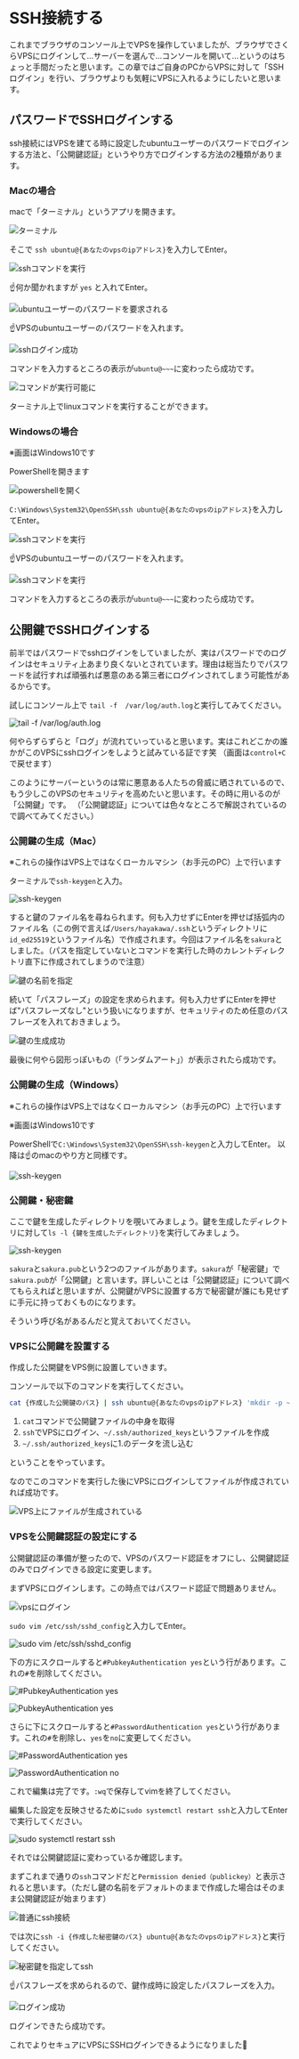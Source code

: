 # SSH接続する

これまでブラウザのコンソール上でVPSを操作していましたが、ブラウザでさくらVPSにログインして...サーバーを選んで...コンソールを開いて...というのはちょっと手間だったと思います。この章ではご自身のPCからVPSに対して「SSHログイン」を行い、ブラウザよりも気軽にVPSに入れるようにしたいと思います。

## パスワードでSSHログインする

ssh接続にはVPSを建てる時に設定したubuntuユーザーのパスワードでログインする方法と、「公開鍵認証」というやり方でログインする方法の2種類があります。

### Macの場合

macで「ターミナル」というアプリを開きます。

![ターミナル](./assets/05/01.jpg)

そこで `ssh ubuntu@{あなたのvpsのipアドレス}`を入力してEnter。

![sshコマンドを実行](./assets/05/02.jpg)


☝️何か聞かれますが `yes` と入れてEnter。

![ubuntuユーザーのパスワードを要求される](./assets/05/03.jpg)

☝️VPSのubuntuユーザーのパスワードを入れます。

![sshログイン成功](./assets/05/04.jpg)

コマンドを入力するところの表示が`ubuntu@~~~`に変わったら成功です。

![コマンドが実行可能に](./assets/05/05.jpg)

ターミナル上でlinuxコマンドを実行することができます。

### Windowsの場合
※画面はWindows10です

PowerShellを開きます

![powershellを開く](./assets/05/06.png)

`C:\Windows\System32\OpenSSH\ssh ubuntu@{あなたのvpsのipアドレス}`を入力してEnter。

![sshコマンドを実行](./assets/05/07.png)

☝️VPSのubuntuユーザーのパスワードを入れます。

![sshコマンドを実行](./assets/05/08.png)

コマンドを入力するところの表示が`ubuntu@~~~`に変わったら成功です。

## 公開鍵でSSHログインする

前半ではパスワードでsshログインをしていましたが、実はパスワードでのログインはセキュリティ上あまり良くないとされています。理由は総当たりでパスワードを試行すれば頑張れば悪意のある第三者にログインされてしまう可能性があるからです。

試しにコンソール上で `tail -f  /var/log/auth.log`と実行してみてください。

![tail -f /var/log/auth.log](./assets/05/09.jpg)

何やらずらずらと「ログ」が流れていっていると思います。実はこれどこかの誰かがこのVPSにsshログインをしようと試みている証です笑
（画面は`control+C`で戻せます）

このようにサーバーというのは常に悪意ある人たちの脅威に晒されているので、もう少しこのVPSのセキュリティを高めたいと思います。その時に用いるのが「公開鍵」です。
（「公開鍵認証」については色々なところで解説されているので調べてみてください。）

### 公開鍵の生成（Mac）
※これらの操作はVPS上ではなくローカルマシン（お手元のPC）上で行います

ターミナルで`ssh-keygen`と入力。

![ssh-keygen](./assets/05/10.jpg)

すると鍵のファイル名を尋ねられます。何も入力せずにEnterを押せば括弧内のファイル名（この例で言えば`/Users/hayakawa/.ssh`というディレクトリに`id_ed25519`というファイル名）で作成されます。今回はファイル名を`sakura`としました。（パスを指定していないとコマンドを実行した時のカレントディレクトリ直下に作成されてしまうので注意）

![鍵の名前を指定](./assets/05/11.jpg)

続いて「パスフレーズ」の設定を求められます。何も入力せずにEnterを押せば"パスフレーズなし"という扱いになりますが、セキュリティのため任意のパスフレーズを入れておきましょう。

![鍵の生成成功](./assets/05/12.jpg)

最後に何やら図形っぽいもの（「ランダムアート」）が表示されたら成功です。

### 公開鍵の生成（Windows）
※これらの操作はVPS上ではなくローカルマシン（お手元のPC）上で行います

※画面はWindows10です

PowerShellで`C:\Windows\System32\OpenSSH\ssh-keygen`と入力してEnter。
以降は☝️のmacのやり方と同様です。

![ssh-keygen](./assets/05/13.png)

### 公開鍵・秘密鍵

ここで鍵を生成したディレクトリを覗いてみましょう。鍵を生成したディレクトリに対して`ls -l {鍵を生成したディレクトリ}`を実行してみましょう。

![ssh-keygen](./assets/05/25.jpg)

`sakura`と`sakura.pub`という2つのファイルがあります。`sakura`が「秘密鍵」で`sakura.pub`が「公開鍵」と言います。詳しいことは「公開鍵認証」について調べてもらえればと思いますが、公開鍵がVPSに設置する方で秘密鍵が誰にも見せずに手元に持っておくものになります。

そういう呼び名があるんだと覚えておいてください。

### VPSに公開鍵を設置する

作成した公開鍵をVPS側に設置していきます。

コンソールで以下のコマンドを実行してください。

```bash
cat {作成した公開鍵のパス} | ssh ubuntu@{あなたのvpsのipアドレス} 'mkdir -p ~/.ssh && chmod 700 ~/.ssh && cat >> ~/.ssh/authorized_keys && chmod 600 ~/.ssh/authorized_keys'
```

1. `cat`コマンドで公開鍵ファイルの中身を取得
2. `ssh`でVPSにログイン、`~/.ssh/authorized_keys`というファイルを作成
3. `~/.ssh/authorized_keys`に1.のデータを流し込む

ということをやっています。

なのでこのコマンドを実行した後にVPSにログインしてファイルが作成されていれば成功です。

![VPS上にファイルが生成されている](./assets/05/14.jpg)

### VPSを公開鍵認証の設定にする

公開鍵認証の準備が整ったので、VPSのパスワード認証をオフにし、公開鍵認証のみでログインできる設定に変更します。

まずVPSにログインします。この時点ではパスワード認証で問題ありません。

![vpsにログイン](./assets/05/15.jpg)

`sudo vim /etc/ssh/sshd_config`と入力してEnter。

![sudo vim /etc/ssh/sshd_config](./assets/05/16.jpg)

下の方にスクロールすると`#PubkeyAuthentication yes`という行があります。これの`#`を削除してください。

![#PubkeyAuthentication yes](./assets/05/17.jpg)

![PubkeyAuthentication yes](./assets/05/18.jpg)

さらに下にスクロールすると`#PasswordAuthentication yes`という行があります。これの`#`を削除し、`yes`を`no`に変更してください。

![#PasswordAuthentication yes](./assets/05/19.jpg)

![PasswordAuthentication no](./assets/05/20.jpg)

これで編集は完了です。`:wq`で保存してvimを終了してください。

編集した設定を反映させるために`sudo systemctl restart ssh`と入力してEnterで実行してください。

![sudo systemctl restart ssh](./assets/05/21.jpg)

それでは公開鍵認証に変わっているか確認します。

まずこれまで通りの`ssh`コマンドだと`Permission denied（publickey）`と表示されると思います。（ただし鍵の名前をデフォルトのままで作成した場合はそのまま公開鍵認証が始まります）

![普通にssh接続](./assets/05/22.jpg)

では次に`ssh -i {作成した秘密鍵のパス} ubuntu@{あなたのvpsのipアドレス}`と実行してください。

![秘密鍵を指定してssh](./assets/05/23.jpg)

☝️パスフレーズを求められるので、鍵作成時に設定したパスフレーズを入力。

![ログイン成功](./assets/05/24.jpg)

ログインできたら成功です。

これでよりセキュアにVPSにSSHログインできるようになりました🎉